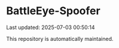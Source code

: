 # BattleEye-Spoofer

Last updated: 2025-07-03 00:50:14

This repository is automatically maintained.
